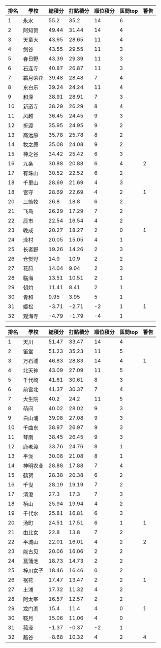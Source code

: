排名|學校|總積分|打點積分|順位積分|區間top|警告
-|-|-|-|-|-|-
1|永水|55.2|35.2|14|6|
2|阿知贺|49.44|31.44|14|4|
3|天童大|43.65|28.65|11|4|
4|剑谷|43.55|29.55|11|3|
5|春日野|43.39|29.39|11|3|
6|石连寺|40.87|26.87|11|3|
7|霜月荣花|39.48|28.48|7|4|
8|东白乐|39.24|24.24|11|4|
9|和深|38.91|28.91|7|3|
10|新道寺|38.29|26.29|8|4|
11|风越|36.45|24.45|9|3|
12|折渡|35.95|24.95|9|2|
13|高远原|35.78|25.78|8|2|
14|牧之原|35.08|24.08|9|2|
15|神之谷|34.42|25.42|6|3|
16|九条|30.88|20.88|6|4|2
17|有珠山|30.52|22.52|6|2|
18|千里山|28.69|21.69|4|3|
18|宫守|28.69|22.69|4|2|1
20|三箇牧|26.8|18.8|6|2|
21|飞鸟|26.29|17.29|7|2|
22|辰市|22.54|16.54|4|2|
23|晚成|20.27|18.27|2|0|1
24|泽村|20.05|15.05|4|1|
25|长者野|19.26|14.26|2|3|
26|仓贺野|14.9|10.9|2|2|
27|花莳|14.04|9.04|2|3|
28|临海|13.51|10.51|2|1|
29|朝灼|11.41|8.41|2|1|
30|青和|9.95|3.95|5|1|
31|姬松|-3.71|-2.71|-2|1|1
32|观海寺|-4.79|-1.79|-4|1|

排名|學校|總積分|打點積分|順位積分|區間top|警告
-|-|-|-|-|-|-
1|天川|51.47|33.47|14|4|
2|笛堂|51.23|35.23|11|5|
3|万石浦|46.83|28.83|14|4|1
4|北天神|43.09|27.09|11|5|
5|千代崎|41.61|30.61|8|3|
6|前宫北|41.37|30.37|7|4|
7|大生院|40.2|24.2|11|5|
8|萌间|40.02|28.02|9|3|
9|白山浦|39.08|27.08|9|3|
10|千曲东|38.97|26.97|9|3|
11|琴南|38.45|26.45|9|3|
12|鹿老渡|33.76|24.76|8|1|
13|平泷|30.08|21.08|8|1|
14|神明农业|28.88|17.88|7|4|
15|鹤贺|28.38|20.38|6|2|
16|千曳|28.19|19.19|7|2|
17|清澄|27.3|17.3|7|3|
18|栢山|25.94|19.94|4|2|
19|千代水|25.81|16.81|6|3|
20|汤町|24.51|17.51|6|1|1
21|由比女|22.8|13.8|7|2|
22|平城山|22.01|16.01|4|2|2
23|能古见|20.06|16.06|2|2|
24|菖蒲池|18.73|14.73|2|2|
25|梓川女子|18.46|16.46|0|2|
26|裾花|17.47|13.47|2|2|1
27|土浦|17.32|11.32|4|2|
28|阿太峯|16.57|12.57|2|2|
29|龙门渕|15.4|11.4|4|0|1
30|鞍月|15.06|11.06|4|0|
31|菰泽|-1.37|-0.37|-2|1|
32|越谷|-8.68|10.32|4|2|4
